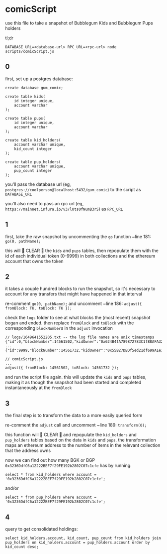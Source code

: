 # comicScript

use this file to take a snapshot of Bubblegum Kids and Bubblegum Pups holders

tl;dr

`DATABASE_URL=<database-url> RPC_URL=<rpc-url> node scripts/comicScript.js`

## 0

first, set up a postgres database:

```
create database gum_comic;

create table kids(
    id integer unique,
    account varchar
);

create table pups(
    id integer unique,
    account varchar
);

create table kid_holders(
    account varchar unique,
    kid_count integer
);

create table pup_holders(
    account varchar unique,
    pup_count integer
);
```

you'll pass the database url (eg, `postgres://coolperson@localhost:5432/gum_comic`) to the script as `DATABASE_URL`

you'll also need to pass an rpc url (eg, `https://mainnet.infura.io/v3/l0tsOfNumB3rS`) as `RPC_URL`

## 1

first, take the raw snapshot by uncommenting the `go` function ~line 181: `go(0, pathName);`

this will 🚨 CLEAR 🚨 the `kids` and `pups` tables, then repopulate them with the id of each individual token (0-9999) in both collections and the ethereum account that owns the token

## 2

it takes a couple hundred blocks to run the snapshot, so it's necessary to account for any transfers that might have happened in that interval

re-comment `go(0, pathName);` and uncomment ~line 186: `adjust({ fromBlock: TK, toBlock: TK });`

check the `logs` folder to see at what blocks the (most recent) snapshot began and ended. then replace `fromBlock` and `toBlock` with the corresponding `blockNumber`s in the `adjust` invocation

```
// logs/1649641552205.txt -- the log file names are unix timestamps
{"id":0,"blockNumber":14561502,"kidOwner":"0x624B4fA789872783C1f88AFA3296870dE68EF883","pupOwner":"0x3A71C160022e290065a4252ec826F25a86885a55"}
...
{"id":9999,"blockNumber":14561732,"kidOwner":"0x55B27DBDf5ed21df699A1e152e2449CB6a0d19d8","pupOwner":"0xdC1F69BBDd4A36C2830A5aD1B5D557C4d8A87247"}

// comicScript.js
...
adjust({ fromBlock: 14561502, toBlock: 14561732 });
```

and run the script file again. this will update the `kids` and `pups` tables, making it as though the snapshot had been started and completed instantaneously at the `fromBlock`

## 3

the final step is to transform the data to a more easily queried form

re-comment the `adjust` call and uncomment ~line 189: `transform(0);`

this function will 🚨 CLEAR 🚨 and repopulate the `kid_holders` and `pup_holders` tables based on the data in `kids` and `pups`. the transformation maps an ethereum address to the number of items in the relevant collection that the address owns

now we can find out how many BGK or BGP `0x3236DdfC6a12222BEF7f29FE192b2802C07c1cfe` has by running:

`select * from kid_holders where account = '0x3236DdfC6a12222BEF7f29FE192b2802C07c1cfe';`

and/or

`select * from pup_holders where account = '0x3236DdfC6a12222BEF7f29FE192b2802C07c1cfe';`

## 4

query to get consolidated holdings: 

`select kid_holders.account, kid_count, pup_count from kid_holders join pup_holders on kid_holders.account = pup_holders.account order by kid_count desc;`
